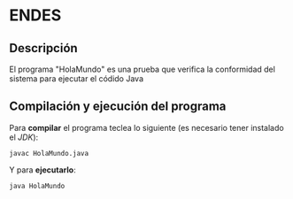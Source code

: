 # ENDES

## Descripción

El programa "HolaMundo" es una prueba que verifica la conformidad del sistema para ejecutar el códido Java

## Compilación y ejecución del programa

Para **compilar** el programa teclea lo siguiente (es necesario tener instalado el *JDK*):

```console 
javac HolaMundo.java
```
Y para **ejecutarlo**:

```console
java HolaMundo
```




